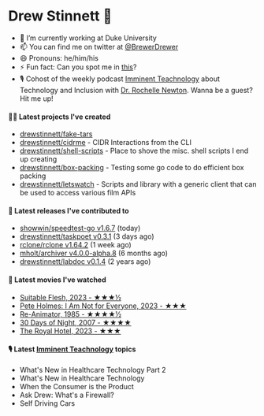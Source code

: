 
# Drew Stinnett 👋

- 🔭 I’m currently working at Duke University
- 📫 You can find me on twitter at [@BrewerDrewer](https://twitter.com/BrewerDrewer)
- 😄 Pronouns: he/him/his
- ⚡ Fun fact: Can you spot me in [this](https://www.youtube.com/watch?v=oL9WnB0qHBA)?
- 🎙 Cohost of the weekly podcast [Imminent Teachnology](https://podcast.imminentteachnology.com/) about Technology and Inclusion with [Dr. Rochelle Newton](https://www.linkedin.com/in/drrochellenewton/). Wanna be a guest? Hit me up!

#### 👨‍💻 Latest projects I've created
- [drewstinnett/fake-tars](https://github.com/drewstinnett/fake-tars)
- [drewstinnett/cidrme](https://github.com/drewstinnett/cidrme) - CIDR Interactions from the CLI
- [drewstinnett/shell-scripts](https://github.com/drewstinnett/shell-scripts) - Place to shove the misc. shell scripts I end up creating
- [drewstinnett/box-packing](https://github.com/drewstinnett/box-packing) - Testing some go code to do efficient box packing
- [drewstinnett/letswatch](https://github.com/drewstinnett/letswatch) - Scripts and library with a generic client that can be used to access various film APIs

#### 🚀 Latest releases I've contributed to
- [showwin/speedtest-go v1.6.7](https://github.com/showwin/speedtest-go/releases/tag/v1.6.7) (today)
- [drewstinnett/taskpoet v0.3.1](https://github.com/drewstinnett/taskpoet/releases/tag/v0.3.1) (3 days ago)
- [rclone/rclone v1.64.2](https://github.com/rclone/rclone/releases/tag/v1.64.2) (1 week ago)
- [mholt/archiver v4.0.0-alpha.8](https://github.com/mholt/archiver/releases/tag/v4.0.0-alpha.8) (6 months ago)
- [drewstinnett/labdoc v0.1.4](https://github.com/drewstinnett/labdoc/releases/tag/v0.1.4) (2 years ago)

#### 🍿 Latest movies I've watched
- [Suitable Flesh, 2023 - ★★★½](https://letterboxd.com/mondodrew/film/suitable-flesh/)
- [Pete Holmes: I Am Not for Everyone, 2023 - ★★★](https://letterboxd.com/mondodrew/film/pete-holmes-i-am-not-for-everyone/)
- [Re-Animator, 1985 - ★★★★½](https://letterboxd.com/mondodrew/film/re-animator/)
- [30 Days of Night, 2007 - ★★★★](https://letterboxd.com/mondodrew/film/30-days-of-night/)
- [The Royal Hotel, 2023 - ★★★](https://letterboxd.com/mondodrew/film/the-royal-hotel/)

#### 🎙 Latest [Imminent Teachnology](https://podcast.imminentteachnology.com/) topics
- What&#39;s New in Healthcare Technology Part 2
- What&#39;s New in Healthcare Technology
- When the Consumer is the Product
- Ask Drew: What&#39;s a Firewall?
- Self Driving Cars
